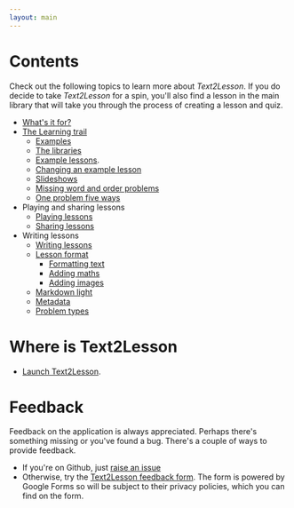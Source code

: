 ```yaml
---
layout: main
---
```


# Contents

Check out the following topics to learn more about _Text2Lesson_. If you do decide
to take _Text2Lesson_ for a spin, you'll also find a lesson in the main library
that will take you through the process of creating a lesson and quiz.

- [What's it for?](whats-it-for.md)
- [The Learning trail](learning-trail/learning-trail.md)
  - [Examples](learning-trail/examples.md)
  - [The libraries](learning-trail/the-libraries.md)
  - [Example lessons](learning-trail/examples.md).
  - [Changing an example lesson](learning-trail/changing-an-example-lesson.md)
  - [Slideshows](learning-trail/slideshows.md)
  - [Missing word and order problems](learning-trail/missing-word-and-order.md)
  - [One problem five ways](learning-trail/one-problem-five-ways.md)
- Playing and sharing lessons
  - [Playing lessons](playing-and-sharing/playing-lessons.md)
  - [Sharing lessons](playing-and-sharing/sharing-lessons.md)
- Writing lessons
  - [Writing lessons](writing-lessons.md)
  - [Lesson format](writing/lesson-format.md)
    - [Formatting text](formatting/format-text.md)
    - [Adding maths](formatting/add-maths.md)
    - [Adding images](formatting/add-images.md)
  - [Markdown light](writing/markdown-light.md)
  - [Metadata](writing/metadata.md)
  - [Problem types](writing/problem-types.md)

# Where is Text2Lesson

- [Launch Text2Lesson](https://henspace.github.io/text2lesson/index.html).

# Feedback

Feedback on the application is always appreciated. Perhaps there's something
missing or you've found a bug. There's a couple of ways to provide feedback.

- If you're on Github, just [raise an issue](https://github.com/henspace/text2lesson/issues)
- Otherwise, try the [Text2Lesson feedback form](https://forms.gle/KvpYwgbUBgBgWzME6).
  The form is powered by Google Forms so will be subject to their privacy policies, which you
  can find on the form.
